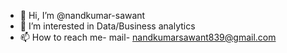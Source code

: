 - 👋 Hi, I’m @nandkumar-sawant
- 👀 I’m interested in Data/Business analytics
- 📫 How to reach me- mail- nandkumarsawant839@gmail.com

<!---
nandkumar-sawant/nandkumar-sawant is a ✨ special ✨ repository because its `README.md` (this file) appears on your GitHub profile.
You can click the Preview link to take a look at your changes.
--->
